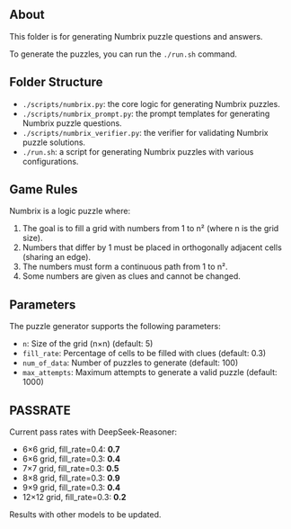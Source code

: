 ## About
This folder is for generating Numbrix puzzle questions and answers.

To generate the puzzles, you can run the `./run.sh` command.

## Folder Structure
- `./scripts/numbrix.py`: the core logic for generating Numbrix puzzles.
- `./scripts/numbrix_prompt.py`: the prompt templates for generating Numbrix puzzle questions.
- `./scripts/numbrix_verifier.py`: the verifier for validating Numbrix puzzle solutions.
- `./run.sh`: a script for generating Numbrix puzzles with various configurations.

## Game Rules
Numbrix is a logic puzzle where:
1. The goal is to fill a grid with numbers from 1 to n² (where n is the grid size).
2. Numbers that differ by 1 must be placed in orthogonally adjacent cells (sharing an edge).
3. The numbers must form a continuous path from 1 to n².
4. Some numbers are given as clues and cannot be changed.

## Parameters
The puzzle generator supports the following parameters:
- `n`: Size of the grid (n×n) (default: 5)
- `fill_rate`: Percentage of cells to be filled with clues (default: 0.3)
- `num_of_data`: Number of puzzles to generate (default: 100)
- `max_attempts`: Maximum attempts to generate a valid puzzle (default: 1000)

## PASSRATE
Current pass rates with DeepSeek-Reasoner:
- 6×6 grid, fill_rate=0.4: **0.7**
- 6×6 grid, fill_rate=0.3: **0.4**
- 7×7 grid, fill_rate=0.3: **0.5**
- 8×8 grid, fill_rate=0.3: **0.9**
- 9×9 grid, fill_rate=0.3: **0.4**
- 12×12 grid, fill_rate=0.3: **0.2**

Results with other models to be updated.